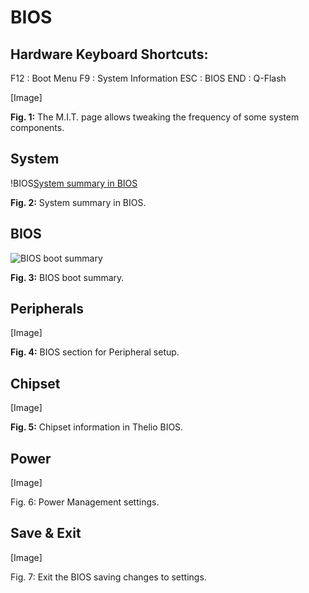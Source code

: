 # BIOS

## Hardware Keyboard Shortcuts:

F12 : Boot Menu
F9  : System Information
ESC : BIOS
END : Q-Flash

[Image]

**Fig. 1:** The M.I.T. page allows tweaking the frequency of some system components.

## System

!BIOS[System summary in BIOS](path/to/photo.png)

**Fig. 2:** System summary in BIOS.

## BIOS

![BIOS boot summary](path/to/photo.png)

**Fig. 3:** BIOS boot summary.

## Peripherals

[Image]

**Fig. 4:** BIOS section for Peripheral setup.

## Chipset

[Image]

**Fig. 5:** Chipset information in Thelio BIOS.

## Power

[Image]

Fig. 6: Power Management settings.

## Save & Exit

[Image]

Fig. 7: Exit the BIOS saving changes to settings.
